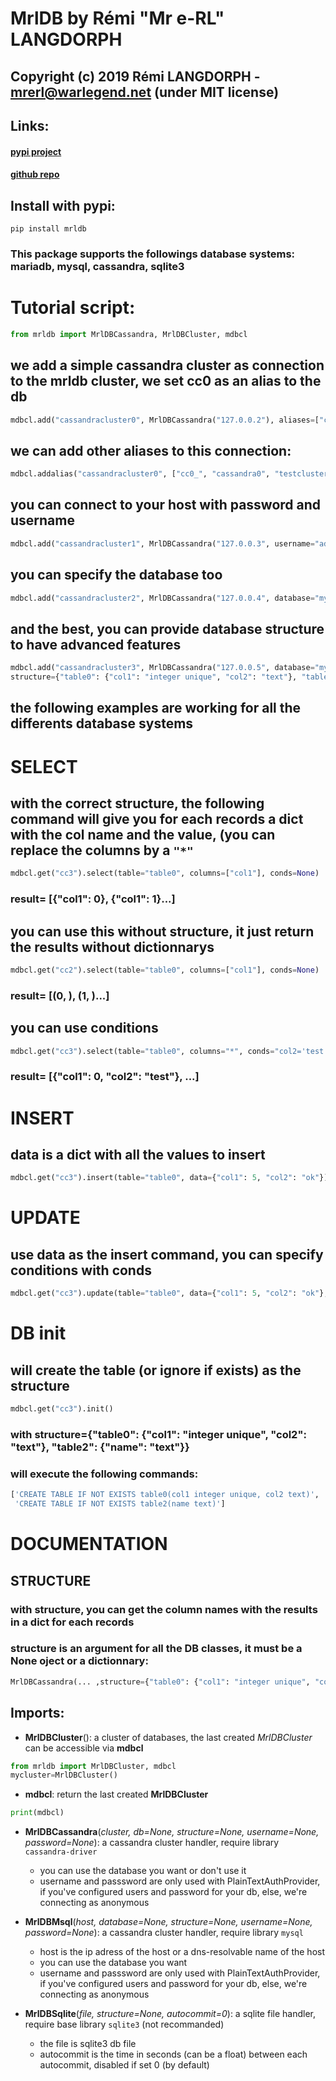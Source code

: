 # MrlDB by Rémi "Mr e-RL" LANGDORPH
## Copyright (c) 2019 Rémi LANGDORPH - mrerl@warlegend.net (under MIT license)

## Links:
#### [pypi project](https://pypi.org/project/mrldb/)
#### [github repo](https://github.com/merlleu/mrldb)

## Install with pypi:
```
pip install mrldb
```

### This package supports the followings database systems: mariadb, mysql, cassandra, sqlite3

# Tutorial script:
```python
from mrldb import MrlDBCassandra, MrlDBCluster, mdbcl
```

## we add a simple cassandra cluster as connection to the mrldb cluster, we set cc0 as an alias to the db
```python
mdbcl.add("cassandracluster0", MrlDBCassandra("127.0.0.2"), aliases=["cc0"])
```
## we can add other aliases to this connection:
```python
mdbcl.addalias("cassandracluster0", ["cc0_", "cassandra0", "testcluster"])
```
## you can connect to your host with password and username
```python
mdbcl.add("cassandracluster1", MrlDBCassandra("127.0.0.3", username="admin", password="something"))
```
## you can specify the database too
```python
mdbcl.add("cassandracluster2", MrlDBCassandra("127.0.0.4", database="mydbtest", aliases=["cc3"]))
```
## and the best, you can provide database structure to have advanced features
```python
mdbcl.add("cassandracluster3", MrlDBCassandra("127.0.0.5", database="mydbtest",
structure={"table0": {"col1": "integer unique", "col2": "text"}, "table2": {"name": "text"}}), aliases=["cc3"])
```

## the following examples are working for all the differents database systems
# SELECT
## with the correct structure, the following command will give you for each records a dict with the col name and the value, (you can replace the columns by a `"*"`
```python
mdbcl.get("cc3").select(table="table0", columns=["col1"], conds=None)
```
### result= [{"col1": 0}, {"col1": 1}...]

## you can use this without structure, it just return the results without dictionnarys
```python
mdbcl.get("cc2").select(table="table0", columns=["col1"], conds=None)
```
### result= [(0, ), (1, )...]

## you can use conditions
```python
mdbcl.get("cc3").select(table="table0", columns="*", conds="col2='test'")
```
### result= [{"col1": 0, "col2": "test"}, ...]


# INSERT
## data is a dict with all the values to insert
```python
mdbcl.get("cc3").insert(table="table0", data={"col1": 5, "col2": "ok"})
```

# UPDATE
## use data as the insert command, you can specify conditions with conds
```python
mdbcl.get("cc3").update(table="table0", data={"col1": 5, "col2": "ok"}, conds="col2='test'")
```


# DB init
## will create the table (or ignore if exists) as the structure
```python
mdbcl.get("cc3").init()
```
### with structure={"table0": {"col1": "integer unique", "col2": "text"}, "table2": {"name": "text"}}
### will execute the following commands:
```python
['CREATE TABLE IF NOT EXISTS table0(col1 integer unique, col2 text)',
 'CREATE TABLE IF NOT EXISTS table2(name text)']
 ```


# DOCUMENTATION

## STRUCTURE
### with structure, you can get the column names with the results in a dict for each records
### structure is an argument for all the DB classes, it must be a None oject or a dictionnary:
```python
MrlDBCassandra(... ,structure={"table0": {"col1": "integer unique", "col2": "text"}, "table2": {"name": "text"}}, ...)
```
## Imports:
* **MrlDBCluster**(): a cluster of databases, the last created *MrlDBCluster* can be accessible via **mdbcl**
```python
from mrldb import MrlDBCluster, mdbcl
mycluster=MrlDBCluster()
```
* **mdbcl**: return  the last created **MrlDBCluster**
```python
print(mdbcl)
```

* **MrlDBCassandra**(*cluster, db=None, structure=None, username=None, password=None*): a cassandra cluster handler, require library `cassandra-driver`
  * you can use the database you want or don't use it
  * username and passsword are only used with PlainTextAuthProvider, if you've configured users and password for your db, else, we're connecting as anonymous

* **MrlDBMsql**(*host, database=None, structure=None, username=None, password=None*): a cassandra cluster handler, require library `mysql`
  * host is the ip adress of the host or a dns-resolvable name of the host
  * you can use the database you want
  * username and passsword are only used with PlainTextAuthProvider, if you've configured users and password for your db, else, we're connecting as anonymous

* **MrlDBSqlite**(*file, structure=None, autocommit=0*): a sqlite file handler, require base library `sqlite3` (not recommanded)
  * the file is sqlite3 db file
  * autocommit is the time in seconds (can be a float) between each autocommit, disabled if set 0 (by default)
